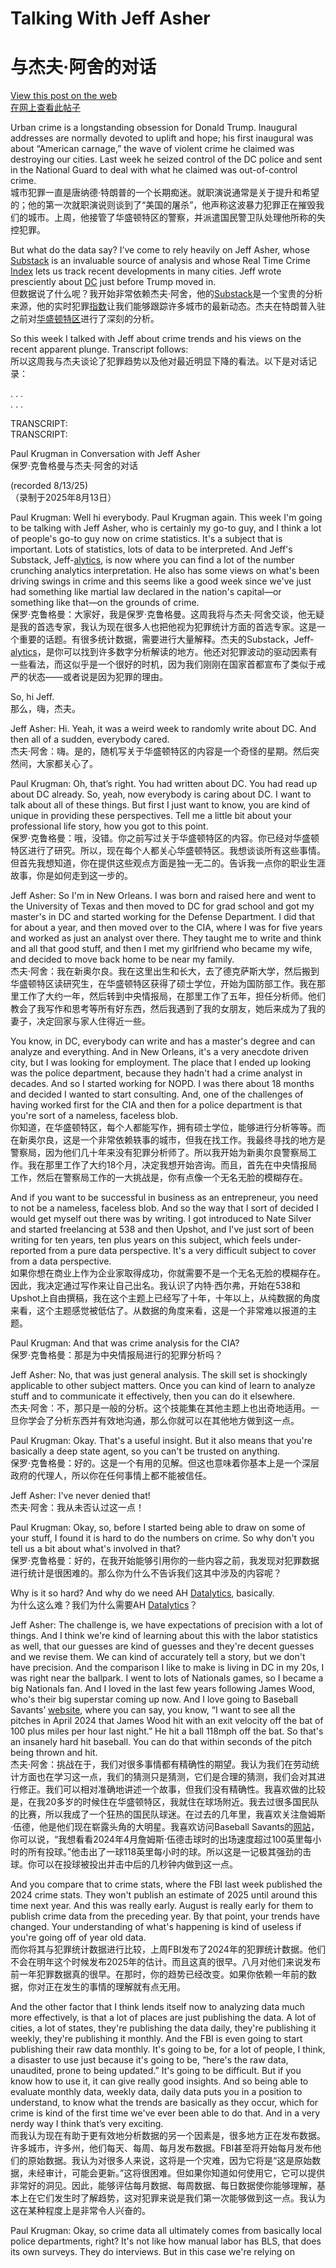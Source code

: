 # Talking With Jeff Asher  
# 与杰夫·阿舍的对话  

[View this post on the web](https://paulkrugman.substack.com/p/talking-with-jeff-asher)  
[在网上查看此帖子](https://paulkrugman.substack.com/p/talking-with-jeff-asher)  

Urban crime is a longstanding obsession for Donald Trump. Inaugural addresses are normally devoted to uplift and hope; his first inaugural was about “American carnage,” the wave of violent crime he claimed was destroying our cities. Last week he seized control of the DC police and sent in the National Guard to deal with what he claimed was out-of-control crime.  
城市犯罪一直是唐纳德·特朗普的一个长期痴迷。就职演说通常是关于提升和希望的；他的第一次就职演说则谈到了“美国的屠杀”，他声称这波暴力犯罪正在摧毁我们的城市。上周，他接管了华盛顿特区的警察，并派遣国民警卫队处理他所称的失控犯罪。  

But what do the data say? I’ve come to rely heavily on Jeff Asher, whose [Substack](https://substack.com/redirect/dcf480df-8214-4b15-bb32-dbcea9e9cb58?j=eyJ1IjoiMjBsbmJwIn0.KztYzEWpJOR2MnnIg5ijVYRyTJF67hinhCJnHuA6bbA) is an invaluable source of analysis and whose Real Time Crime [Index](https://substack.com/redirect/03eb904e-2d57-4dbc-ada2-3ca647f22148?j=eyJ1IjoiMjBsbmJwIn0.KztYzEWpJOR2MnnIg5ijVYRyTJF67hinhCJnHuA6bbA) lets us track recent developments in many cities. Jeff wrote presciently about [DC](https://substack.com/redirect/7b8a27e4-bfb8-4610-b5e2-8822389f8d10?j=eyJ1IjoiMjBsbmJwIn0.KztYzEWpJOR2MnnIg5ijVYRyTJF67hinhCJnHuA6bbA) just before Trump moved in.  
但数据说了什么呢？我开始非常依赖杰夫·阿舍，他的[Substack](https://substack.com/redirect/dcf480df-8214-4b15-bb32-dbcea9e9cb58?j=eyJ1IjoiMjBsbmJwIn0.KztYzEWpJOR2MnnIg5ijVYRyTJF67hinhCJnHuA6bbA)是一个宝贵的分析来源，他的实时犯罪[指数](https://substack.com/redirect/03eb904e-2d57-4dbc-ada2-3ca647f22148?j=eyJ1IjoiMjBsbmJwIn0.KztYzEWpJOR2MnnIg5ijVYRyTJF67hinhCJnHuA6bbA)让我们能够跟踪许多城市的最新动态。杰夫在特朗普入驻之前对[华盛顿特区](https://substack.com/redirect/7b8a27e4-bfb8-4610-b5e2-8822389f8d10?j=eyJ1IjoiMjBsbmJwIn0.KztYzEWpJOR2MnnIg5ijVYRyTJF67hinhCJnHuA6bbA)进行了深刻的分析。  

So this week I talked with Jeff about crime trends and his views on the recent apparent plunge. Transcript follows:  
所以这周我与杰夫谈论了犯罪趋势以及他对最近明显下降的看法。以下是对话记录：  

. . .  
. . .  

TRANSCRIPT:  
TRANSCRIPT:  

Paul Krugman in Conversation with Jeff Asher  
保罗·克鲁格曼与杰夫·阿舍的对话  

(recorded 8/13/25)  
（录制于2025年8月13日）  

Paul Krugman: Well hi everybody. Paul Krugman again. This week I'm going to be talking with Jeff Asher, who is certainly my go-to guy, and I think a lot of people's go-to guy now on crime statistics. It's a subject that is important. Lots of statistics, lots of data to be interpreted. And Jeff's Substack, Jeff-[alytics](https://substack.com/redirect/dcf480df-8214-4b15-bb32-dbcea9e9cb58?j=eyJ1IjoiMjBsbmJwIn0.KztYzEWpJOR2MnnIg5ijVYRyTJF67hinhCJnHuA6bbA), is now where you can find a lot of the number crunching analytics interpretation. He also has some views on what's been driving swings in crime and this seems like a good week since we've just had something like martial law declared in the nation's capital—or something like that—on the grounds of crime.  
保罗·克鲁格曼：大家好，我是保罗·克鲁格曼。这周我将与杰夫·阿舍交谈，他无疑是我的首选专家，我认为现在很多人也把他视为犯罪统计方面的首选专家。这是一个重要的话题。有很多统计数据，需要进行大量解释。杰夫的Substack，Jeff-[alytics](https://substack.com/redirect/dcf480df-8214-4b15-bb32-dbcea9e9cb58?j=eyJ1IjoiMjBsbmJwIn0.KztYzEWpJOR2MnnIg5ijVYRyTJF67hinhCJnHuA6bbA)，是你可以找到许多数字分析解读的地方。他还对犯罪波动的驱动因素有一些看法，而这似乎是一个很好的时机，因为我们刚刚在国家首都宣布了类似于戒严的状态——或者说是因为犯罪的理由。  

So, hi Jeff.  
那么，嗨，杰夫。  

Jeff Asher: Hi. Yeah, it was a weird week to randomly write about DC. And then all of a sudden, everybody cared.  
杰夫·阿舍：嗨。是的，随机写关于华盛顿特区的内容是一个奇怪的星期。然后突然间，大家都关心了。  

Paul Krugman: Oh, that’s right. You had written about DC. You had read up about DC already. So, yeah, now everybody is caring about DC. I want to talk about all of these things. But first I just want to know, you are kind of unique in providing these perspectives. Tell me a little bit about your professional life story, how you got to this point.  
保罗·克鲁格曼：哦，没错。你之前写过关于华盛顿特区的内容。你已经对华盛顿特区进行了研究。所以，现在每个人都关心华盛顿特区。我想谈谈所有这些事情。但首先我想知道，你在提供这些观点方面是独一无二的。告诉我一点你的职业生涯故事，你是如何走到这一步的。  

Jeff Asher: So I'm in New Orleans. I was born and raised here and went to the University of Texas and then moved to DC for grad school and got my master's in DC and started working for the Defense Department. I did that for about a year, and then moved over to the CIA, where I was for five years and worked as just an analyst over there. They taught me to write and think and all that good stuff, and then I met my girlfriend who became my wife, and decided to move back home to be near my family.  
杰夫·阿舍：我在新奥尔良。我在这里出生和长大，去了德克萨斯大学，然后搬到华盛顿特区读研究生，在华盛顿特区获得了硕士学位，开始为国防部工作。我在那里工作了大约一年，然后转到中央情报局，在那里工作了五年，担任分析师。他们教会了我写作和思考等所有好东西，然后我遇到了我的女朋友，她后来成为了我的妻子，决定回家与家人住得近一些。  

You know, in DC, everybody can write and has a master's degree and can analyze and everything. And in New Orleans, it's a very anecdote driven city, but I was looking for employment. The place that I ended up looking was the police department, because they hadn't had a crime analyst in decades. And so I started working for NOPD. I was there about 18 months and decided I wanted to start consulting. And, one of the challenges of having worked first for the CIA and then for a police department is that you're sort of a nameless, faceless blob.  
你知道，在华盛顿特区，每个人都能写作，拥有硕士学位，能够进行分析等等。而在新奥尔良，这是一个非常依赖轶事的城市，但我在找工作。我最终寻找的地方是警察局，因为他们几十年来没有犯罪分析师了。所以我开始为新奥尔良警察局工作。我在那里工作了大约18个月，决定我想开始咨询。而且，首先在中央情报局工作，然后在警察局工作的一大挑战是，你有点像一个无名无脸的模糊存在。  

And if you want to be successful in business as an entrepreneur, you need to not be a nameless, faceless blob. And so the way that I sort of decided I would get myself out there was by writing. I got introduced to Nate Silver and started freelancing at 538 and then Upshot, and I've just sort of been writing for ten years, ten plus years on this subject, which feels under-reported from a pure data perspective. It's a very difficult subject to cover from a data perspective.  
如果你想在商业上作为企业家取得成功，你就需要不是一个无名无脸的模糊存在。因此，我决定通过写作来让自己出名。我认识了内特·西尔弗，开始在538和Upshot上自由撰稿，我在这个主题上已经写了十年，十年以上，从纯数据的角度来看，这个主题感觉被低估了。从数据的角度来看，这是一个非常难以报道的主题。  

Paul Krugman: And that was crime analysis for the CIA?  
保罗·克鲁格曼：那是为中央情报局进行的犯罪分析吗？  

Jeff Asher: No, that was just general analysis. The skill set is shockingly applicable to other subject matters. Once you can kind of learn to analyze stuff and to communicate it effectively, then you can do it elsewhere.  
杰夫·阿舍：不，那只是一般的分析。这个技能集在其他主题上也出奇地适用。一旦你学会了分析东西并有效地沟通，那么你就可以在其他地方做到这一点。  

Paul Krugman: Okay. That's a useful insight. But it also means that you're basically a deep state agent, so you can't be trusted on anything.  
保罗·克鲁格曼：好的。这是一个有用的见解。但这也意味着你基本上是一个深层政府的代理人，所以你在任何事情上都不能被信任。  

Jeff Asher: I've never denied that!  
杰夫·阿舍：我从未否认过这一点！  

Paul Krugman: Okay, so, before I started being able to draw on some of your stuff, I found it is hard to do the numbers on crime. So why don't you tell us a bit about what's involved in that?  
保罗·克鲁格曼：好的，在我开始能够引用你的一些内容之前，我发现对犯罪数据进行统计是很困难的。那么你为什么不告诉我们这其中涉及的内容呢？  

Why is it so hard? And why do we need AH [Datalytics](https://substack.com/redirect/240c090f-243a-41b2-b590-38888d954404?j=eyJ1IjoiMjBsbmJwIn0.KztYzEWpJOR2MnnIg5ijVYRyTJF67hinhCJnHuA6bbA), basically.  
为什么这么难？我们为什么需要AH [Datalytics](https://substack.com/redirect/240c090f-243a-41b2-b590-38888d954404?j=eyJ1IjoiMjBsbmJwIn0.KztYzEWpJOR2MnnIg5ijVYRyTJF67hinhCJnHuA6bbA)？  

Jeff Asher: The challenge is, we have expectations of precision with a lot of things. And I think we're kind of learning about this with the labor statistics as well, that our guesses are kind of guesses and they're decent guesses and we revise them. We can kind of accurately tell a story, but we don't have precision. And the comparison I like to make is living in DC in my 20s, I was right near the ballpark. I went to lots of Nationals games, so I became a big Nationals fan. And I loved in the last few years following James Wood, who's their big superstar coming up now. And I love going to Baseball Savants’ [website](https://substack.com/redirect/a126935f-c9e6-4c12-a53a-90828e22c839?j=eyJ1IjoiMjBsbmJwIn0.KztYzEWpJOR2MnnIg5ijVYRyTJF67hinhCJnHuA6bbA), where you can say, you know, “I want to see all the pitches in April 2024 that James Wood hit with an exit velocity off the bat of 100 plus miles per hour last night.” He hit a ball 118mph off the bat. So that's an insanely hard hit baseball. You can do that within seconds of the pitch being thrown and hit.  
杰夫·阿舍：挑战在于，我们对很多事情都有精确性的期望。我认为我们在劳动统计方面也在学习这一点，我们的猜测只是猜测，它们是合理的猜测，我们会对其进行修正。我们可以相对准确地讲述一个故事，但我们没有精确性。我喜欢做的比较是，在我20多岁的时候住在华盛顿特区，我就住在球场附近。我去过很多国民队的比赛，所以我成了一个狂热的国民队球迷。在过去的几年里，我喜欢关注詹姆斯·伍德，他是他们现在崭露头角的大明星。我喜欢访问Baseball Savants的[网站](https://substack.com/redirect/a126935f-c9e6-4c12-a53a-90828e22c839?j=eyJ1IjoiMjBsbmJwIn0.KztYzEWpJOR2MnnIg5ijVYRyTJF67hinhCJnHuA6bbA)，你可以说，“我想看看2024年4月詹姆斯·伍德击球时的出场速度超过100英里每小时的所有投球。”他击出了一球118英里每小时的球。所以这是一记极其强劲的击球。你可以在投球被投出并击中后的几秒钟内做到这一点。  

And you compare that to crime stats, where the FBI last week published the 2024 crime stats. They won't publish an estimate of 2025 until around this time next year. And this was really early. August is really early for them to publish crime data from the preceding year. By that point, your trends have changed. Your understanding of what's happening is kind of useless if you're going off of year old data.  
而你将其与犯罪统计数据进行比较，上周FBI发布了2024年的犯罪统计数据。他们不会在明年这个时候发布2025年的估计。而且这真的很早。八月对他们来说发布前一年犯罪数据真的很早。在那时，你的趋势已经改变。如果你依赖一年前的数据，你对正在发生的事情的理解就有点无用。  

And the other factor that I think lends itself now to analyzing data much more effectively, is that a lot of places are just publishing the data. A lot of cities, a lot of states, they're publishing the data daily, they're publishing it weekly, they're publishing it monthly. And the FBI is even going to start publishing their raw data monthly. It's going to be, for a lot of people, I think, a disaster to use just because it's going to be, “here's the raw data, unaudited, prone to being updated.” It's going to be difficult. But if you know how to use it, it can give really good insights. And so being able to evaluate monthly data, weekly data, daily data puts you in a position to understand, to know what the trends are basically as they occur, which for crime is kind of the first time we've ever been able to do that. And in a very nerdy way I think that’s very exciting.  
而我认为现在有助于更有效地分析数据的另一个因素是，很多地方正在发布数据。许多城市，许多州，他们每天、每周、每月发布数据。FBI甚至将开始每月发布他们的原始数据。我认为对很多人来说，这将是一个灾难，因为它将是“这是原始数据，未经审计，可能会更新。”这将很困难。但如果你知道如何使用它，它可以提供非常好的洞见。因此，能够评估每月数据、每周数据、每日数据使你能够理解，基本上在它们发生时了解趋势，这对犯罪来说是我们第一次能够做到这一点。我认为这在某种程度上是非常令人兴奋的。  

Paul Krugman: Okay, so crime data all ultimately comes from basically local police departments, right? It's not like how manual labor has BLS, that does its own surveys. They do interviews. But in this case we're relying on